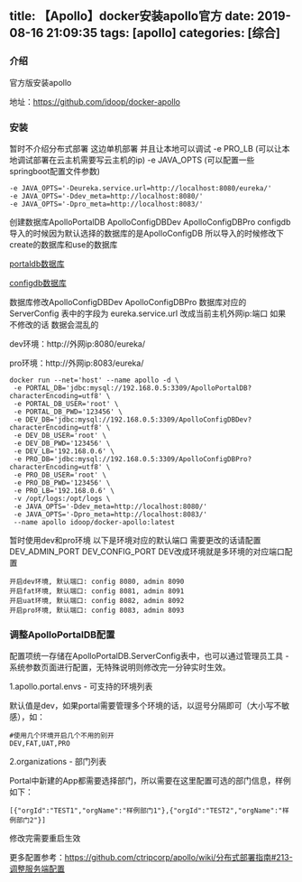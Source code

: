 title: 【Apollo】docker安装apollo官方
date: 2019-08-16 21:09:35
tags: [apollo]
categories: [综合]
---
### 介绍

官方版安装apollo

地址：https://github.com/idoop/docker-apollo

<!--more-->

### 安装

暂时不介绍分布式部署 这边单机部署 并且让本地可以调试 -e PRO_LB (可以让本地调试部署在云主机需要写云主机的ip) -e JAVA_OPTS (可以配置一些springboot配置文件参数)

```
-e JAVA_OPTS='-Deureka.service.url=http://localhost:8080/eureka/'
-e JAVA_OPTS='-Ddev_meta=http://localhost:8080/'
-e JAVA_OPTS='-Dpro_meta=http://localhost:8083/'
```

创建数据库ApolloPortalDB ApolloConfigDBDev ApolloConfigDBPro configdb导入的时候因为默认选择的数据库的是ApolloConfigDB 所以导入的时候修改下create的数据库和use的数据库

[portaldb数据库](https://github.com/ctripcorp/apollo/blob/master/scripts/db/migration/portaldb/V1.0.0__initialization.sql)

[configdb数据库](https://github.com/ctripcorp/apollo/blob/master/scripts/db/migration/configdb/V1.0.0__initialization.sql)

数据库修改ApolloConfigDBDev ApolloConfigDBPro 数据库对应的 ServerConfig 表中的字段为 eureka.service.url 改成当前主机外网ip:端口 如果不修改的话 数据会混乱的

dev环境：http://外网ip:8080/eureka/

pro环境：http://外网ip:8083/eureka/

```
docker run --net='host' --name apollo -d \
 -e PORTAL_DB='jdbc:mysql://192.168.0.5:3309/ApolloPortalDB?characterEncoding=utf8' \
 -e PORTAL_DB_USER='root' \
 -e PORTAL_DB_PWD='123456' \
 -e DEV_DB='jdbc:mysql://192.168.0.5:3309/ApolloConfigDBDev?characterEncoding=utf8' \
 -e DEV_DB_USER='root' \
 -e DEV_DB_PWD='123456' \
 -e DEV_LB='192.168.0.6' \
 -e PRO_DB='jdbc:mysql://192.168.0.5:3309/ApolloConfigDBPro?characterEncoding=utf8' \
 -e PRO_DB_USER='root' \
 -e PRO_DB_PWD='123456' \
 -e PRO_LB='192.168.0.6' \
 -v /opt/logs:/opt/logs \
 -e JAVA_OPTS='-Ddev_meta=http://localhost:8080/'
 -e JAVA_OPTS='-Dpro_meta=http://localhost:8083/'
 --name apollo idoop/docker-apollo:latest
```

暂时使用dev和pro环境 以下是环境对应的默认端口 需要更改的话请配置 DEV_ADMIN_PORT DEV_CONFIG_PORT DEV改成环境就是多环境的对应端口配置

```
开启dev环境, 默认端口: config 8080, admin 8090
开启fat环境, 默认端口: config 8081, admin 8091
开启uat环境, 默认端口: config 8082, admin 8092
开启pro环境, 默认端口: config 8083, admin 8093
```

### 调整ApolloPortalDB配置

配置项统一存储在ApolloPortalDB.ServerConfig表中，也可以通过管理员工具 - 系统参数页面进行配置，无特殊说明则修改完一分钟实时生效。

1.apollo.portal.envs - 可支持的环境列表

默认值是dev，如果portal需要管理多个环境的话，以逗号分隔即可（大小写不敏感），如：

```
#使用几个环境开启几个不用的别开
DEV,FAT,UAT,PRO
```

2.organizations - 部门列表

Portal中新建的App都需要选择部门，所以需要在这里配置可选的部门信息，样例如下：

```
[{"orgId":"TEST1","orgName":"样例部门1"},{"orgId":"TEST2","orgName":"样例部门2"}]
```

修改完需要重启生效

更多配置参考：https://github.com/ctripcorp/apollo/wiki/分布式部署指南#213-调整服务端配置